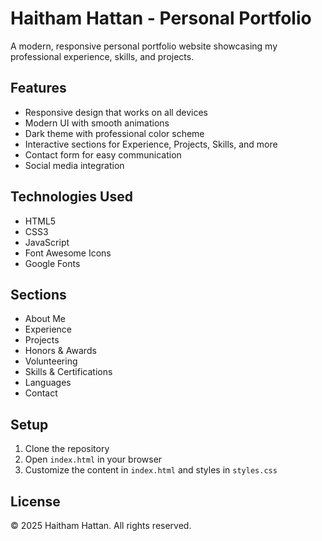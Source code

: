# Haitham Hattan - Personal Portfolio

A modern, responsive personal portfolio website showcasing my professional experience, skills, and projects.

## Features

- Responsive design that works on all devices
- Modern UI with smooth animations
- Dark theme with professional color scheme
- Interactive sections for Experience, Projects, Skills, and more
- Contact form for easy communication
- Social media integration

## Technologies Used

- HTML5
- CSS3
- JavaScript
- Font Awesome Icons
- Google Fonts

## Sections

- About Me
- Experience
- Projects
- Honors & Awards
- Volunteering
- Skills & Certifications
- Languages
- Contact

## Setup

1. Clone the repository
2. Open `index.html` in your browser
3. Customize the content in `index.html` and styles in `styles.css`

## License

© 2025 Haitham Hattan. All rights reserved. 